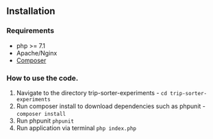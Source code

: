 ## Installation
### Requirements
- php >= 7.1
- Apache/Nginx
- [Composer](https://getcomposer.org/) 

### How to use the code.
1. Navigate to the directory trip-sorter-experiments - ```cd trip-sorter-experiments```
2. Run composer install to download dependencies such as phpunit - ```composer install```
3. Run phpunit `phpunit`
4. Run application via terminal `php index.php`

